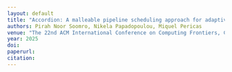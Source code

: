 ```yaml
---
layout: default
title: "Accordion: A malleable pipeline scheduling approach for adaptive SLO-aware inference serving"
authors: Pirah Noor Soomro, Nikela Papadopoulou, Miquel Pericas
venue: "The 22nd ACM International Conference on Computing Frontiers, Cagliari, Italy, May 28-30, 2025"
year: 2025
doi: 
paperurl: 
citation: 
---
```

